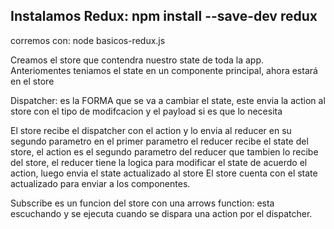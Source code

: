 ## Instalamos Redux: npm install --save-dev redux
  corremos con: node basicos-redux.js 

  Creamos el store que contendra nuestro state de toda la app.
  Anteriomentes teniamos el state en un componente principal, ahora estará en el store

  Dispatcher: es la FORMA que se va a cambiar el state, este envia la action al store con el tipo de modifcacion y el payload si 
  es que lo necesita

  El store recibe el dispatcher con el action y lo envia al reducer en su segundo parametro en el primer parametro el reducer 
  recibe el state del store, el action es el segundo parametro del reducer que tambien lo recibe del store, 
  el reducer tiene la logica para modificar el state de acuerdo el action, luego envia el state actualizado al store
  El store cuenta con el state actualizado para enviar a los componentes.

  Subscribe es un funcion del store con una arrows function: esta escuchando y se ejecuta cuando se dispara una action por el dispatcher.